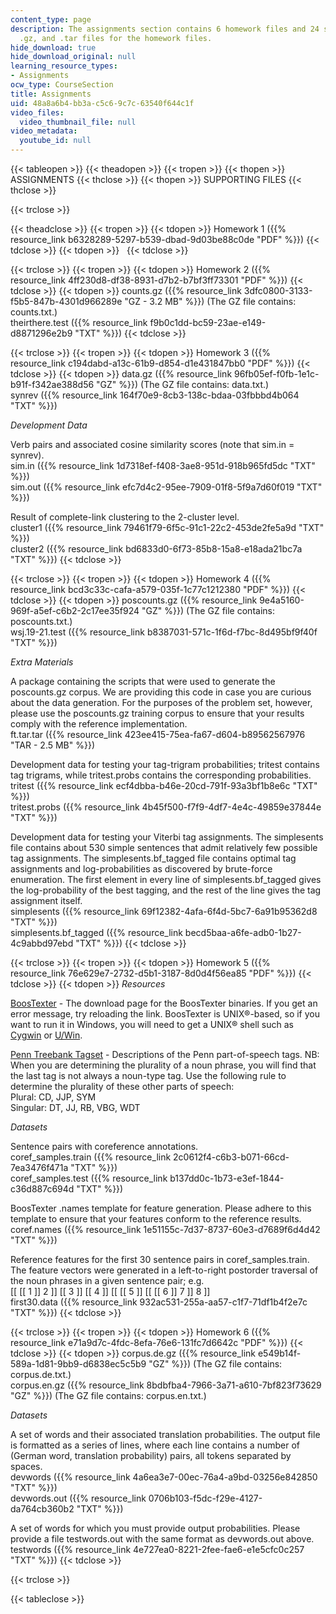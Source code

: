```yaml
---
content_type: page
description: The assignments section contains 6 homework files and 24 supporting .txt,
  .gz, and .tar files for the homework files.
hide_download: true
hide_download_original: null
learning_resource_types:
- Assignments
ocw_type: CourseSection
title: Assignments
uid: 48a8a6b4-bb3a-c5c6-9c7c-63540f644c1f
video_files:
  video_thumbnail_file: null
video_metadata:
  youtube_id: null
---
```


{{< tableopen >}}
{{< theadopen >}}
{{< tropen >}}
{{< thopen >}}
ASSIGNMENTS
{{< thclose >}}
{{< thopen >}}
SUPPORTING FILES
{{< thclose >}}

{{< trclose >}}

{{< theadclose >}}
{{< tropen >}}
{{< tdopen >}}
Homework 1 ({{% resource_link b6328289-5297-b539-dbad-9d03be88c0de "PDF" %}})
{{< tdclose >}}
{{< tdopen >}}
 
{{< tdclose >}}

{{< trclose >}}
{{< tropen >}}
{{< tdopen >}}
Homework 2 ({{% resource_link 4ff230d8-df38-8931-d7b2-b7bf3ff73301 "PDF" %}})
{{< tdclose >}}
{{< tdopen >}}
counts.gz ({{% resource_link 3dfc0800-3133-f5b5-847b-4301d966289e "GZ - 3.2 MB" %}}) (The GZ file contains: counts.txt.)  
theirthere.test ({{% resource_link f9b0c1dd-bc59-23ae-e149-d8871296e2b9 "TXT" %}})
{{< tdclose >}}

{{< trclose >}}
{{< tropen >}}
{{< tdopen >}}
Homework 3 ({{% resource_link c194dabd-a13c-61b9-d854-d1e431847bb0 "PDF" %}})
{{< tdclose >}}
{{< tdopen >}}
data.gz ({{% resource_link 96fb05ef-f0fb-1e1c-b91f-f342ae388d56 "GZ" %}}) (The GZ file contains: data.txt.)  
synrev ({{% resource_link 164f70e9-8cb3-138c-bdaa-03fbbbd4b064 "TXT" %}})  
  
_Development Data_  
  
Verb pairs and associated cosine similarity scores (note that sim.in = synrev).  
sim.in ({{% resource_link 1d7318ef-f408-3ae8-951d-918b965fd5dc "TXT" %}})  
sim.out ({{% resource_link efc7d4c2-95ee-7909-01f8-5f9a7d60f019 "TXT" %}})  
  
Result of complete-link clustering to the 2-cluster level.  
cluster1 ({{% resource_link 79461f79-6f5c-91c1-22c2-453de2fe5a9d "TXT" %}})  
cluster2 ({{% resource_link bd6833d0-6f73-85b8-15a8-e18ada21bc7a "TXT" %}})
{{< tdclose >}}

{{< trclose >}}
{{< tropen >}}
{{< tdopen >}}
Homework 4 ({{% resource_link bcd3c33c-cafa-a579-035f-1c77c1212380 "PDF" %}})
{{< tdclose >}}
{{< tdopen >}}
poscounts.gz ({{% resource_link 9e4a5160-969f-a5ef-c6b2-2c17ee35f924 "GZ" %}}) (The GZ file contains: poscounts.txt.)  
wsj.19-21.test ({{% resource_link b8387031-571c-1f6d-f7bc-8d495bf9f40f "TXT" %}})  
  
_Extra Materials_  
  
A package containing the scripts that were used to generate the poscounts.gz corpus. We are providing this code in case you are curious about the data generation. For the purposes of the problem set, however, please use the poscounts.gz training corpus to ensure that your results comply with the reference implementation.  
ft.tar.tar ({{% resource_link 423ee415-75ea-fa67-d604-b89562567976 "TAR - 2.5 MB" %}})  
  
Development data for testing your tag-trigram probabilities; tritest contains tag trigrams, while tritest.probs contains the corresponding probabilities.  
tritest ({{% resource_link ecf4dbba-b46e-20cd-791f-93a3bf1b8e6c "TXT" %}})  
tritest.probs ({{% resource_link 4b45f500-f7f9-4df7-4e4c-49859e37844e "TXT" %}})  
  
Development data for testing your Viterbi tag assignments. The simplesents file contains about 530 simple sentences that admit relatively few possible tag assignments. The simplesents.bf\_tagged file contains optimal tag assignments and log-probabilities as discovered by brute-force enumeration. The first element in every line of simplesents.bf\_tagged gives the log-probability of the best tagging, and the rest of the line gives the tag assignment itself.  
simplesents ({{% resource_link 69f12382-4afa-6f4d-5bc7-6a91b95362d8 "TXT" %}})  
simplesents.bf\_tagged ({{% resource_link becd5baa-a6fe-adb0-1b27-4c9abbd97ebd "TXT" %}})
{{< tdclose >}}

{{< trclose >}}
{{< tropen >}}
{{< tdopen >}}
Homework 5 ({{% resource_link 76e629e7-2732-d5b1-3187-8d0d4f56ea85 "PDF" %}})
{{< tdclose >}}
{{< tdopen >}}
_Resources_  
  
[BoosTexter](http://rob.schapire.net/) - The download page for the BoosTexter binaries. If you get an error message, try reloading the link. BoosTexter is UNIX®-based, so if you want to run it in Windows, you will need to get a UNIX® shell such as [Cygwin](http://www.cygwin.com/) or [U/Win](http://www.research.att.com/sw/tools/uwin).  
  
[Penn Treebank Tagset](https://www.ling.upenn.edu/courses/Fall_2003/ling001/penn_treebank_pos.html) - Descriptions of the Penn part-of-speech tags. NB: When you are determining the plurality of a noun phrase, you will find that the last tag is not always a noun-type tag. Use the following rule to determine the plurality of these other parts of speech:  
Plural: CD, JJP, SYM  
Singular: DT, JJ, RB, VBG, WDT  
  
_Datasets_  
  
Sentence pairs with coreference annotations.  
coref\_samples.train ({{% resource_link 2c0612f4-c6b3-b071-66cd-7ea3476f471a "TXT" %}})  
coref\_samples.test ({{% resource_link b137dd0c-1b73-e3ef-1844-c36d887c694d "TXT" %}})  
  
BoosTexter .names template for feature generation. Please adhere to this template to ensure that your features conform to the reference results.  
coref.names ({{% resource_link 1e51155c-7d37-8737-60e3-d7689f6d4d42 "TXT" %}})  
  
Reference features for the first 30 sentence pairs in coref\_samples.train. The feature vectors were generated in a left-to-right postorder traversal of the noun phrases in a given sentence pair; e.g.  
\[\[ \[\[ 1 \]\] 2 \]\] \[\[ 3 \]\] \[\[ 4 \]\] \[\[ \[\[ 5 \]\] \[\[ \[\[ 6 \]\] 7 \]\] 8 \]\]  
first30.data ({{% resource_link 932ac531-255a-aa57-c1f7-71df1b4f2e7c "TXT" %}})
{{< tdclose >}}

{{< trclose >}}
{{< tropen >}}
{{< tdopen >}}
Homework 6 ({{% resource_link e71a9d7c-4fdc-8efa-76e6-131fc7d6642c "PDF" %}})
{{< tdclose >}}
{{< tdopen >}}
corpus.de.gz ({{% resource_link e549b14f-589a-1d81-9bb9-d6838ec5c5b9 "GZ" %}}) (The GZ file contains: corpus.de.txt.)  
corpus.en.gz ({{% resource_link 8bdbfba4-7966-3a71-a610-7bf823f73629 "GZ" %}}) (The GZ file contains: corpus.en.txt.)  
  
_Datasets_  
  
A set of words and their associated translation probabilities. The output file is formatted as a series of lines, where each line contains a number of (German word, translation probability) pairs, all tokens separated by spaces.  
devwords ({{% resource_link 4a6ea3e7-00ec-76a4-a9bd-03256e842850 "TXT" %}})  
devwords.out ({{% resource_link 0706b103-f5dc-f29e-4127-da764cb360b2 "TXT" %}})  
  
A set of words for which you must provide output probabilities. Please provide a file testwords.out with the same format as devwords.out above.  
testwords ({{% resource_link 4e727ea0-8221-2fee-fae6-e1e5cfc0c257 "TXT" %}})
{{< tdclose >}}

{{< trclose >}}

{{< tableclose >}}